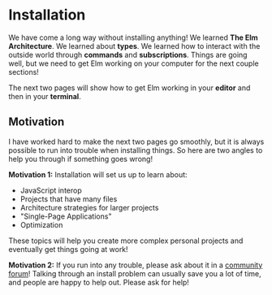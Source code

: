 # Installation

We have come a long way without installing anything! We learned **The Elm Architecture**. We learned about **types**. We learned how to interact with the outside world through **commands** and **subscriptions**. Things are going well, but we need to get Elm working on your computer for the next couple sections!

The next two pages will show how to get Elm working in your **editor** and then in your **terminal**.


## Motivation

I have worked hard to make the next two pages go smoothly, but it is always possible to run into trouble when installing things. So here are two angles to help you through if something goes wrong!

**Motivation 1:** Installation will set us up to learn about:

- JavaScript interop
- Projects that have many files
- Architecture strategies for larger projects
- "Single-Page Applications"
- Optimization

These topics will help you create more complex personal projects and eventually get things going at work!

**Motivation 2:** If you run into any trouble, please ask about it in a [community forum](https://elm-lang.org/community)! Talking through an install problem can usually save you a lot of time, and people are happy to help out. Please ask for help!
